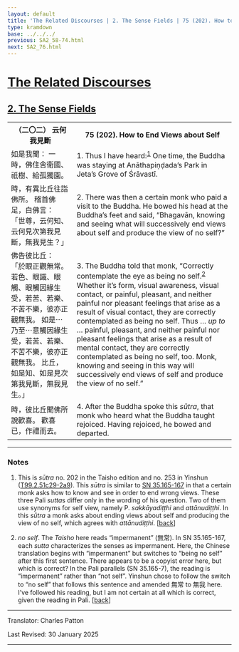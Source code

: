 ```yaml
---
layout: default
title: 'The Related Discourses | 2. The Sense Fields | 75 (202). How to End Views about Self'
type: kramdown
base: ../../../
previous: SA2_58-74.html
next: SA2_76.html
---
```


<h1><a href='../index.html'>The Related Discourses</a></h1>
<h2><a href='index.html'>2. The Sense Fields</a></h2>

<table class="trans">
  <th class='ch'>（二〇二） 云何我見斷</th>
  <th class='en'>75 (202). How to End Views about Self</th>
  <tr>
    <td class='ch' title='t99.2.51c29'>如是我聞： 一時，佛住舍衛國、祇樹、給孤獨園。</td>
    <td id='p1'>1. Thus I have heard:<sup id="ref1"><a href="#n1">1</a></sup> One time, the Buddha was staying at Anāthapiṇḍada’s Park in Jeta’s Grove of Śrāvastī.</td>
  </tr>
  <tr>
    <td class='ch' title='t99.2.52a1'>時，有異比丘往詣佛所。 稽首佛足，白佛言： 「世尊，云何知、云何見次第我見斷，無我見生？」</td>
    <td id='p2'>2. There was then a certain monk who paid a visit to the Buddha. He bowed his head at the Buddha’s feet and said, “Bhagavān, knowing and seeing what will successively end views about self and produce the view of no self?”</td>
  </tr>
  <tr>
    <td class='ch' title='t99.2.52a3'>佛告彼比丘： 「於眼正觀無常。 若色、眼識、眼觸、眼觸因緣生受，若苦、若樂、不苦不樂，彼亦正觀無我。 如是⋯乃至⋯意觸因緣生受，若苦、若樂、不苦不樂，彼亦正觀無我。 比丘，如是知、如是見次第我見斷，無我見生。」</td>
    <td id='p3'>3. The Buddha told that monk, “Correctly contemplate the eye as being no self.<sup id="ref2"><a href="#n2">2</a></sup> Whether it’s form, visual awareness, visual contact, or painful, pleasant, and neither painful nor pleasant feelings that arise as a result of visual contact, they are correctly contemplated as being no self. Thus … <em>up to</em> … painful, pleasant, and neither painful nor pleasant feelings that arise as a result of mental contact, they are correctly contemplated as being no self, too. Monk, knowing and seeing in this way will successively end views of self and produce the view of no self.”</td>
  </tr>
  <tr>
    <td class='ch' title='t99.2.52a8'>時，彼比丘聞佛所說歡喜。 歡喜已，作禮而去。</td>
    <td id='p4'>4. After the Buddha spoke this <em>sūtra</em>, that monk who heard what the Buddha taught rejoiced. Having rejoiced, he bowed and departed.</td>
  </tr>
</table>

<hr/>

<h3 id="notes">Notes</h3>

<ol class="notes-list">
<li id="n1"><p>This is <em>sūtra</em> no. 202 in the Taisho edition and no. 253 in Yinshun (<a href="https://cbetaonline.dila.edu.tw/zh/T02n0099_p0051c29" target="_blank">T99.2.51c29-2a9</a>). This <em>sūtra</em> is similar to <a href="https://suttacentral.net/sn35.165" target="_blank">SN 35.165-167</a> in that a certain monk asks how to know and see in order to end wrong views. These three Pali <em>sutta</em>s differ only in the wording of his question. Two of them use synonyms for self view, namely P. <em>sakkāyadiṭṭhi</em> and <em>attānudiṭṭhi</em>. In this <em>sūtra</em> a monk asks about ending views about self and producing the view of no self, which agrees with <em>attānudiṭṭhi</em>. [<a href="#ref1">back</a>]</p></li>
<li id="n2"><p><em>no self</em>. The <cite>Taisho</cite> here reads “impermanent” (無常). In SN 35.165-167, each <em>sutta</em> characterizes the senses as impermanent. Here, the Chinese translation begins with “impermanent” but switches to “being no self” after this first sentence. There appears to be a copyist error here, but which is correct? In the Pali parallels (SN 35.165-7), the reading is “impermanent” rather than “not self”. Yinshun chose to follow the switch to “no self” that follows this sentence and amended 無常 to 無我 here. I’ve followed his reading, but I am not certain at all which is correct, given the reading in Pali. [<a href="#ref2">back</a>]</p></li>
</ol>
<hr/>

<p class="translator">Translator: Charles Patton</p>
<p class='revised'>Last Revised: 30 January 2025</p>

<hr/>